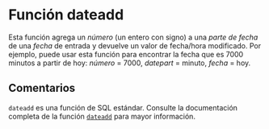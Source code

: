 ﻿---
SidebarGroup: "Funciones de fecha"
Autogenerated: true
---

# Función  dateadd

Esta función agrega un *número* (un entero con signo) a una *parte de fecha* de una *fecha* de entrada y devuelve un valor de fecha/hora modificado. Por ejemplo, puede usar esta función para encontrar la fecha que es 7000 minutos a partir de hoy: *número* = 7000, *datepart* = minuto, *fecha* = hoy.

## Comentarios 

`dateadd` es una función de SQL estándar. Consulte la documentación completa de la función [`dateadd`](https://learn.microsoft.com/es-es/sql/t-sql/functions/dateadd-transact-sql) para mayor información.
